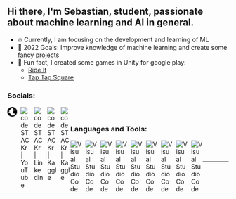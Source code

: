 ## Hi there, I'm Sebastian, student, passionate about machine learning and AI in general.

- :fire: Currently, I am focusing on the development and learning of ML
- :battery: 2022 Goals: Improve knowledge of machine learning and create some fancy projects
- :star2: Fun fact, I created some games in Unity for google play:
    * [Ride It](https://play.google.com/store/apps/details?id=com.Pottack.Industry.RideIt&gl=PL) 
    * [Tap Tap Square](https://play.google.com/store/apps/details?id=com.X_Cherry.product&gl=PL)

### Socials:

[<img align="left" alt="codeSTACKr" width="22px" src="https://raw.githubusercontent.com/iconic/open-iconic/master/svg/globe.svg" />][website]
[<img align="left" alt="codeSTACKr | YouTube" width="22px"  style="margin-left:.6em" src="https://cdn.jsdelivr.net/npm/simple-icons@v3/icons/youtube.svg" />][youtube]
[<img align="left" alt="codeSTACKr | LinkedIn" width="22px"  style="margin-left:.6em" src="https://cdn.jsdelivr.net/npm/simple-icons@v3/icons/linkedin.svg" />][linkedin]
[<img align="left" alt="codeSTACKr | Kaggle" width="22px"  style="margin-left:.6em" src="https://cdn.jsdelivr.net/npm/simple-icons@v3/icons/kaggle.svg" />][kaggle]
[<img align="left" alt="codeSTACKr | Kaggle" width="22px"  style="margin-left:.6em" src="https://cdn.jsdelivr.net/npm/simple-icons@v3/icons/hackerrank.svg" />][hackerrank]
<br />

### Languages and Tools:

[<img align="left" alt="Visual Studio Code" width="26px" src="https://cdn.jsdelivr.net/npm/simple-icons@v3/icons/python.svg" />][python]
[<img align="left" alt="Visual Studio Code" width="26px" style="margin-left:.6em" src="https://cdn.jsdelivr.net/npm/simple-icons@v3/icons/pycharm.svg" />][pycharm]
[<img align="left" alt="Visual Studio Code" width="26px" style="margin-left:.6em" src="https://cdn.jsdelivr.net/npm/simple-icons@v3/icons/jupyter.svg" />][jupyter]
[<img align="left" alt="Visual Studio Code" width="26px" style="margin-left:.6em" src="https://cdn.jsdelivr.net/npm/simple-icons@v3/icons/pandas.svg" />][pandas]
[<img align="left" alt="Visual Studio Code" width="26px" style="margin-left:.6em" src="https://cdn.jsdelivr.net/npm/simple-icons@v3/icons/numpy.svg" />][jupyter]
[<img align="left" alt="Visual Studio Code" width="26px" style="margin-left:.6em" src="https://cdn.jsdelivr.net/npm/simple-icons@v3/icons/flask.svg" />][flask]
[<img align="left" alt="Visual Studio Code" width="26px" style="margin-left:.6em" src="https://cdn.jsdelivr.net/npm/simple-icons@v3/icons/scikit-learn.svg" />][scikit-learn]
[<img align="left" alt="Visual Studio Code" width="26px" style="margin-left:.6em" src="https://cdn.jsdelivr.net/npm/simple-icons@v3/icons/unity.svg" />][unity]
[<img align="left" alt="Visual Studio Code" width="26px" style="margin-left:.6em" src="https://cdn.jsdelivr.net/npm/simple-icons@v3/icons/git.svg" />][git]

<br />
<br />

---


[website]: https://github.com/Sebastvin
[kaggle]: https://www.kaggle.com/xcherry
[hackerrank]: https://www.hackerrank.com/X_Cherry
[youtube]: https://www.youtube.com/channel/UCGvS_z4LRt2ALa3bM70FlKA
[linkedin]: https://linkedin.com/in/codeSTACKr
[python]: https://www.python.org/
[pycharm]: https://www.jetbrains.com/pycharm/
[jupyter]: https://jupyter.org/
[pandas]: https://pandas.pydata.org/
[flask]: https://flask.palletsprojects.com/en/2.0.x/
[scikit-learn]: https://scikit-learn.org/stable/
[unity]: https://unity.com/
[git]: https://git-scm.com/
